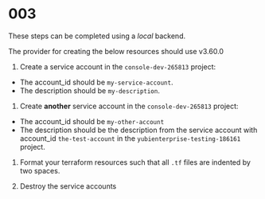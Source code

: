 # 003

These steps can be completed using a _local_ backend.

The provider for creating the below resources should use v3.60.0

1. Create a service account in the `console-dev-265813` project:

- The account_id should be `my-service-account`.
- The description should be `my-description`.

1. Create **another** service account in the `console-dev-265813` project:

- The account_id should be `my-other-account`
- The description should be the description from the service account with account_id `the-test-account` in the `yubienterprise-testing-186161` project.

1. Format your terraform resources such that all `.tf` files are indented by two spaces.

1. Destroy the service accounts
